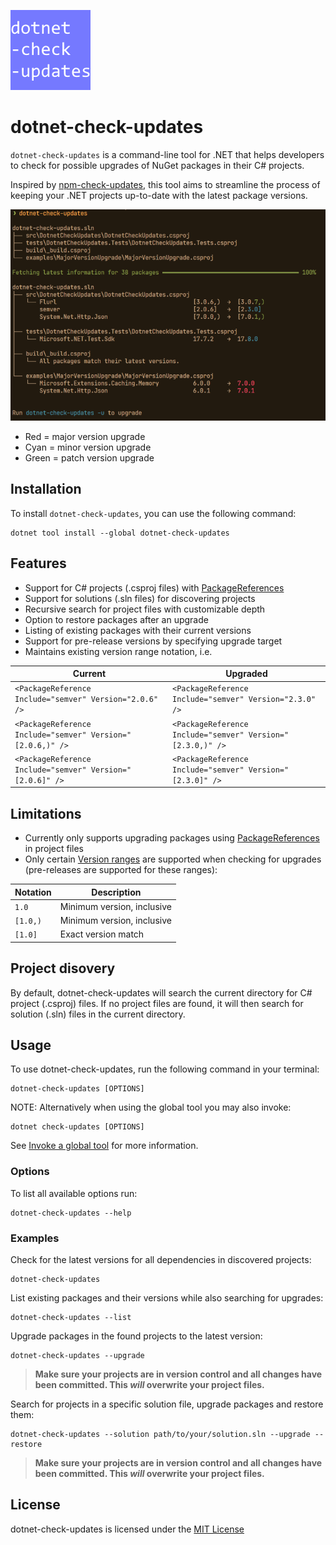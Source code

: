![icon](https://raw.githubusercontent.com/vipentti/dotnet-check-updates/main/icon.png)

# dotnet-check-updates

`dotnet-check-updates` is a command-line tool for .NET that helps developers to check for possible upgrades of NuGet packages in their C# projects.

Inspired by [npm-check-updates](https://github.com/raineorshine/npm-check-updates), this tool aims to streamline the process of keeping your .NET projects up-to-date with the latest package versions.

![example-output](https://raw.githubusercontent.com/vipentti/dotnet-check-updates/main/example-output.png)

- Red = major version upgrade
- Cyan = minor version upgrade
- Green = patch version upgrade

## Installation

To install `dotnet-check-updates`, you can use the following command:

```shell
dotnet tool install --global dotnet-check-updates
```

## Features

- Support for C# projects (.csproj files) with [PackageReferences](https://learn.microsoft.com/en-us/nuget/consume-packages/package-references-in-project-files)
- Support for solutions (.sln files) for discovering projects
- Recursive search for project files with customizable depth
- Option to restore packages after an upgrade
- Listing of existing packages with their current versions
- Support for pre-release versions by specifying upgrade target
- Maintains existing version range notation, i.e.

| Current                                                    | Upgraded                                                   |
| ---------------------------------------------------------- | ---------------------------------------------------------- |
| `<PackageReference Include="semver" Version="2.0.6" />`    | `<PackageReference Include="semver" Version="2.3.0" />`    |
| `<PackageReference Include="semver" Version="[2.0.6,)" />` | `<PackageReference Include="semver" Version="[2.3.0,)" />` |
| `<PackageReference Include="semver" Version="[2.0.6]" />`  | `<PackageReference Include="semver" Version="[2.3.0]" />`  |

## Limitations

- Currently only supports upgrading packages using [PackageReferences](https://learn.microsoft.com/en-us/nuget/consume-packages/package-references-in-project-files) in project files
- Only certain [Version ranges](https://learn.microsoft.com/en-us/nuget/concepts/package-versioning#version-ranges) are supported when checking for upgrades (pre-releases are supported for these ranges):

| Notation | Description                |
| -------- | -------------------------- |
| `1.0`    | Minimum version, inclusive |
| `[1.0,)` | Minimum version, inclusive |
| `[1.0]`  | Exact version match        |

## Project disovery

By default, dotnet-check-updates will search the current directory for C# project (.csproj) files.
If no project files are found, it will then search for solution (.sln) files in the current directory.

## Usage

To use dotnet-check-updates, run the following command in your terminal:

```shell
dotnet-check-updates [OPTIONS]
```

NOTE: Alternatively when using the global tool you may also invoke:

```shell
dotnet check-updates [OPTIONS]
```

See [Invoke a global tool](https://learn.microsoft.com/en-us/dotnet/core/tools/global-tools#invoke-a-global-tool) for more information.

### Options

To list all available options run:

```shell
dotnet-check-updates --help
```

### Examples

Check for the latest versions for all dependencies in discovered projects:

```shell
dotnet-check-updates
```

List existing packages and their versions while also searching for upgrades:

```shell
dotnet-check-updates --list
```

Upgrade packages in the found projects to the latest version:

```shell
dotnet-check-updates --upgrade
```

> **Make sure your projects are in version control and all changes have been committed. This _will_ overwrite your project files.**

Search for projects in a specific solution file, upgrade packages and restore them:

```shell
dotnet-check-updates --solution path/to/your/solution.sln --upgrade --restore
```

> **Make sure your projects are in version control and all changes have been committed. This _will_ overwrite your project files.**

## License

dotnet-check-updates is licensed under the [MIT License](https://github.com/vipentti/dotnet-check-updates/blob/main/LICENSE.md)
